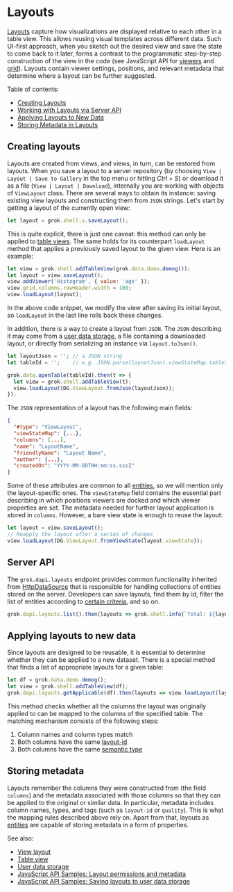 <!-- TITLE: Use Layouts -->

# Layouts

[Layouts](../../visualize/view-layout.md) capture how visualizations are displayed relative to each other in a table
view. This allows reusing visual templates across different data. Such UI-first approach, when you sketch out the
desired view and save the state to come back to it later, forms a contrast to the programmatic step-by-step construction
of the view in the code (see JavaScript API for [viewers](manipulate-viewers.md) and [grid](customize-grid.md)). Layouts
contain viewer settings, positions, and relevant metadata that determine where a layout can be further suggested.

Table of contents:

- [Creating Layouts](#creating-layouts)
- [Working with Layouts via Server API](#server-api)
- [Applying Layouts to New Data](#applying-layouts-to-new-data)
- [Storing Metadata in Layouts](#storing-metadata)

## Creating layouts

Layouts are created from views, and views, in turn, can be restored from layouts. When you save a layout to a server
repository (by choosing `View | Layout | Save to Gallery` in the top menu or hitting _Ctrl + S_) or download it as a
file (`View | Layout | Download`), internally you are working with objects of `ViewLayout` class. There are several ways
to obtain its instance: saving existing view layouts and constructing them from `JSON` strings. Let's start by getting a
layout of the currently open view:

```js
let layout = grok.shell.v.saveLayout();
```

This is quite explicit, there is just one caveat: this method can only be applied to
[table views](../../overview/table-view.md). The same holds for its counterpart `loadLayout`
method that applies a previously saved layout to the given view. Here is an example:

```js
let view = grok.shell.addTableView(grok.data.demo.demog());
let layout = view.saveLayout();
view.addViewer('Histogram', { value: 'age' });
view.grid.columns.rowHeader.width = 100;
view.loadLayout(layout);
```

In the above code snippet, we modify the view after saving its initial layout, so
`loadLayout` in the last line rolls back these changes.

In addition, there is a way to create a layout from `JSON`. The `JSON` describing it may come from a
[user data storage](https://public.datagrok.ai/js/samples/ui/views/layouts), a file containing a downloaded layout, or
directly from serializing an instance via `layout.toJson()`.

```js
let layoutJson = ''; // a JSON string
let tableId = '';    // e.g. JSON.parse(layoutJson).viewStateMap.tableId

grok.data.openTable(tableId).then(t => {
  let view = grok.shell.addTableView(t);
  view.loadLayout(DG.ViewLayout.fromJson(layoutJson));
});
```

The `JSON` representation of a layout has the following main fields:

```json
{
  "#type": "ViewLayout",
  "viewStateMap": {...},
  "columns": [...],
  "name": "LayoutName",
  "friendlyName": "Layout Name",
  "author": {...},
  "createdOn": "YYYY-MM-DDTHH:mm:ss.sssZ"
}
```

Some of these attributes are common to all [entities](../../overview/objects.md), so we will mention only the
layout-specific ones. The `viewStateMap` field contains the essential part describing in which positions viewers are
docked and which viewer properties are set. The metadata needed for further layout application is stored in `columns`.
However, a bare view state is enough to reuse the layout:

```js
let layout = view.saveLayout();
// Reapply the layout after a series of changes
view.loadLayout(DG.ViewLayout.fromViewState(layout.viewState));
```

## Server API

The `grok.dapi.layouts` endpoint provides common functionality inherited from
[HttpDataSource](https://datagrok.ai/js-api/classes/dg.httpdatasource) that is responsible for handling collections of
entities stored on the server. Developers can save layouts, find them by id, filter the list of entities according
to [certain criteria](../../overview/smart-search.md), and so on.

```js
grok.dapi.layouts.list().then(layouts => grok.shell.info(`Total: ${layouts.length}`));
```

## Applying layouts to new data

Since layouts are designed to be reusable, it is essential to determine whether they can be applied to a new dataset.
There is a special method that finds a list of appropriate layouts for a given table:

```js
let df = grok.data.demo.demog();
let view = grok.shell.addTableView(df);
grok.dapi.layouts.getApplicable(df).then(layouts => view.loadLayout(layouts[0]));
```

This method checks whether all the columns the layout was originally applied to can be mapped to the columns of the
specified table. The matching mechanism consists of the following steps:

1. Column names and column types match
2. Both columns have the same [layout-id](../../discover/tags.md#layout-id)
3. Both columns have the same [semantic type](../../discover/tags.md#quality)

## Storing metadata

Layouts remember the columns they were constructed from (the field `columns`) and the metadata associated with those
columns so that they can be applied to the original or similar data. In particular, metadata includes column names,
types, and tags (such as `layout-id` or `quality`). This is what the mapping rules described above rely on. Apart from
that, layouts as
[entities](../../overview/objects.md) are capable of storing metadata in a form of properties.

See also:

- [View layout](../../visualize/view-layout.md)
- [Table view](../../overview/table-view.md)
- [User data storage](user-data-storage.md)
- [JavaScript API Samples: Layout permissions and metadata](https://public.datagrok.ai/js/samples/dapi/layouts-and-permissions)
- [JavaScript API Samples: Saving layouts to user data storage](https://public.datagrok.ai/js/samples/ui/views/layouts)
